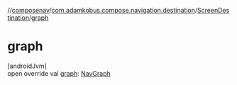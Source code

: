 //[composenav](../../../index.md)/[com.adamkobus.compose.navigation.destination](../index.md)/[ScreenDestination](index.md)/[graph](graph.md)

# graph

[androidJvm]\
open override val [graph](graph.md): [NavGraph](../-nav-graph/index.md)
